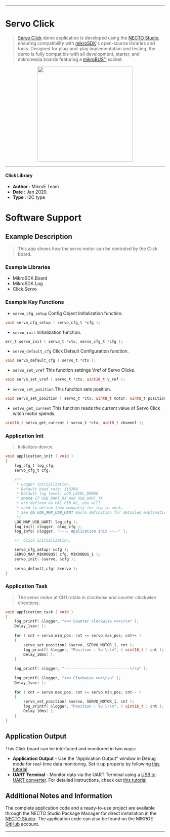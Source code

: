 
---
# Servo Click

> [Servo Click](https://www.mikroe.com/?pid_product=MIKROE-3133) demo application is developed using
the [NECTO Studio](https://www.mikroe.com/necto), ensuring compatibility with [mikroSDK](https://www.mikroe.com/mikrosdk)'s
open-source libraries and tools. Designed for plug-and-play implementation and testing, the demo is fully compatible with
all development, starter, and mikromedia boards featuring a [mikroBUS&trade;](https://www.mikroe.com/mikrobus) socket.

<p align="center">
  <img src="https://www.mikroe.com/?pid_product=MIKROE-3133&image=1" height=300px>
</p>

---

#### Click Library

- **Author**        : MikroE Team
- **Date**          : Jan 2020.
- **Type**          : I2C type

# Software Support

## Example Description

> This app shows how the servo motor can be controled by the Click board.

### Example Libraries

- MikroSDK.Board
- MikroSDK.Log
- Click.Servo

### Example Key Functions

- `servo_cfg_setup` Config Object Initialization function. 
```c
void servo_cfg_setup ( servo_cfg_t *cfg );
``` 
 
- `servo_init` Initialization function. 
```c
err_t servo_init ( servo_t *ctx, servo_cfg_t *cfg );
```

- `servo_default_cfg` Click Default Configuration function. 
```c
void servo_default_cfg ( servo_t *ctx );
```

- `servo_set_vref` This function settings Vref of Servo Clicks. 
```c
void servo_set_vref ( servo_t *ctx, uint16_t v_ref );
```
 
- `servo_set_position` This function sets position. 
```c
void servo_set_position ( servo_t *ctx, uint8_t motor, uint8_t position );
```

- `setvo_get_current` This function reads the current value of Servo Click witch motor spends. 
```c
uint16_t setvo_get_current ( servo_t *ctx, uint8_t channel );
```

### Application Init

> Initializes device.

```c
void application_init ( void )
{
    log_cfg_t log_cfg;
    servo_cfg_t cfg;

    /** 
     * Logger initialization.
     * Default baud rate: 115200
     * Default log level: LOG_LEVEL_DEBUG
     * @note If USB_UART_RX and USB_UART_TX 
     * are defined as HAL_PIN_NC, you will 
     * need to define them manually for log to work. 
     * See @b LOG_MAP_USB_UART macro definition for detailed explanation.
     */
    LOG_MAP_USB_UART( log_cfg );
    log_init( &logger, &log_cfg );
    log_info( &logger, "---- Application Init ----" );

    //  Click initialization.

    servo_cfg_setup( &cfg );
    SERVO_MAP_MIKROBUS( cfg, MIKROBUS_1 );
    servo_init( &servo, &cfg );
    
    servo_default_cfg( &servo );
}
```

### Application Task

> The servo motor at CH1 rotate in clockwise and counter clockwise directions.

```c
void application_task ( void )
{
    log_printf( &logger, "<<< Counter clockwise >>>\r\n" );
    Delay_1sec( );
    
    for ( cnt = servo.min_pos; cnt <= servo.max_pos; cnt++ )
    {
        servo_set_position( &servo, SERVO_MOTOR_1, cnt );
        log_printf( &logger, "Position : %u \r\n", ( uint16_t ) cnt );
        Delay_10ms( );
    }
    
    log_printf( &logger, "-----------------------------\r\n" );
    
    log_printf( &logger, "<<< Clockwise >>>\r\n" );
    Delay_1sec( );
    
    for ( cnt = servo.max_pos; cnt >= servo.min_pos; cnt-- )
    {
        servo_set_position( &servo, SERVO_MOTOR_1, cnt );
        log_printf( &logger, "Position : %u \r\n", ( uint16_t ) cnt );
        Delay_10ms( );
    }
}
```

## Application Output

This Click board can be interfaced and monitored in two ways:
- **Application Output** - Use the "Application Output" window in Debug mode for real-time data monitoring.
Set it up properly by following [this tutorial](https://www.youtube.com/watch?v=ta5yyk1Woy4).
- **UART Terminal** - Monitor data via the UART Terminal using
a [USB to UART converter](https://www.mikroe.com/click/interface/usb?interface*=uart,uart). For detailed instructions,
check out [this tutorial](https://help.mikroe.com/necto/v2/Getting%20Started/Tools/UARTTerminalTool).

## Additional Notes and Information

The complete application code and a ready-to-use project are available through the NECTO Studio Package Manager for 
direct installation in the [NECTO Studio](https://www.mikroe.com/necto). The application code can also be found on
the MIKROE [GitHub](https://github.com/MikroElektronika/mikrosdk_click_v2) account.

---
